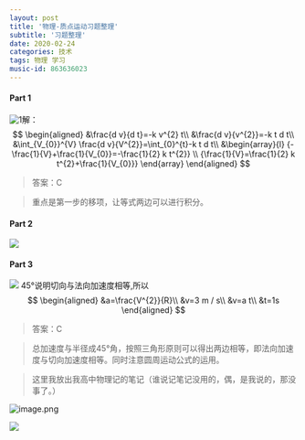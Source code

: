 ```yaml
---
layout: post
title: '物理-质点运动习题整理'
subtitle: '习题整理'
date: 2020-02-24
categories: 技术
tags: 物理 学习
music-id: 863636023
---
```


#### Part 1 
![1](https://ae05.alicdn.com/kf/H299e8fa3c97a4b5883fc7ffbebfd8235R.png)解：
$$
\begin{aligned}
&\frac{d v}{d t}=-k v^{2} t\\
&\frac{d v}{v^{2}}=-k t d t\\
&\int_{V_{0}}^{V} \frac{d v}{V^{2}}=\int_{0}^{t}-k t d t\\
&\begin{array}{l}
{-\frac{1}{V}+\frac{1}{V_{0}}=-\frac{1}{2} k t^{2}} \\
{\frac{1}{V}=\frac{1}{2} k t^{2}+\frac{1}{V_{0}}}
\end{array}
\end{aligned}
$$
> 答案：C

> 重点是第一步的移项，让等式两边可以进行积分。

#### Part 2
![](https://cdn.jsdelivr.net/gh/JMbaozi/Blogimg/Pictures/4a832318cde16c5f497b9b0521b2a932.png)

#### Part 3
![](https://cdn.jsdelivr.net/gh/JMbaozi/Blogimg/Pictures/20200310135413.png)
45°说明切向与法向加速度相等,所以
$$
  \begin{aligned}
    &a=\frac{V^{2}}{R}\\
    &v=3 m / s\\
    &v=a t\\
    &t=1s
    \end{aligned}
$$
> 答案：C

> 总加速度与半径成45°角，按照三角形原则可以得出两边相等，即法向加速度与切向加速度相等。同时注意圆周运动公式的运用。

> 这里我放出我高中物理记的笔记（谁说记笔记没用的，偶，是我说的，那没事了。）

![image.png](https://ae06.alicdn.com/kf/He47bff1b9a7a43d78f488ec343447b7bk.png)

![](https://cdn.jsdelivr.net/gh/JMbaozi/Blogimg/Pictures/1533565358013.jpg)
